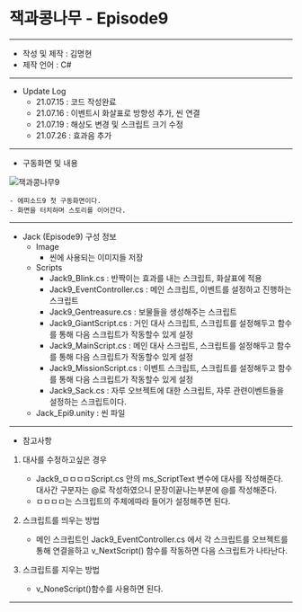 # 잭과콩나무 - Episode9
***
 - 작성 및 제작 : 김명현
 - 제작 언어 : C#
***
 - Update Log
     - 21.07.15 : 코드 작성완료
     - 21.07.16 : 이벤트시 화살표로 방향성 추가, 씬 연결
     - 21.07.19 : 해상도 변경 및 스크립트 크기 수정
     - 21.07.26 : 효과음 추가

***
 - 구동화면 및 내용

![잭과콩나무9](https://user-images.githubusercontent.com/37494407/126127261-baad404f-935f-4ebd-9fb0-9407cc9741c5.png)

    - 에피소드9 첫 구동화면이다.
    - 화면을 터치하며 스토리를 이어간다.

***


- Jack (Episode9) 구성 정보
  - Image
    - 씬에 사용되는 이미지들 저장
  - Scripts
    - Jack9_Blink.cs : 반짝이는 효과를 내는 스크립트, 화살표에 적용
    - Jack9_EventController.cs : 메인 스크립트, 이벤트를 설정하고 진행하는 스크립트
    - Jack9_Gentreasure.cs : 보물들을 생성해주는 스크립트
    - Jack9_GiantScript.cs : 거인 대사 스크립트, 스크립트를 설정해두고 함수를 통해 다음 스크립트가 작동할수 있게 설정
    - Jack9_MainScript.cs : 메인 대사 스크립트, 스크립트를 설정해두고 함수를 통해 다음 스크립트가 작동할수 있게 설정
    - Jack9_MissionScript.cs : 이벤트 스크립트, 스크립트를 설정해두고 함수를 통해 다음 스크립트가 작동할수 있게 설정
    - Jack9_Sack.cs : 자루 오브젝트에 대한 스크립트, 자루 관련이벤트들을 설정하는 스크립트이다.
  - Jack_Epi9.unity : 씬 파일

***

 - 참고사항

1. 대사를 수정하고싶은 경우

    - Jack9_ㅁㅁㅁㅁScript.cs 안의 ms_ScriptText 변수에 대사를 작성해준다. 대사간 구분자는 @로 작성하였으니 문장이끝나는부분에 @를 작성해준다.
    - ㅁㅁㅁㅁ는 스크립트의 주체에따라 들어가 설정해주면 된다.

2. 스크립트를 띄우는 방법

    - 메인 스크립트인 Jack9_EventController.cs 에서 각 스크립트를 오브젝트를 통해 연결을하고 v_NextScript() 함수를 작동하면 다음 스크립트가 나타난다.

3. 스크립트를 지우는 방법

    - v_NoneScript()함수를 사용하면 된다.

***

